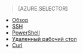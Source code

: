 > [AZURE.SELECTOR]
- [Обзор](/ru-ru/documentation/articles/hdinsight-use-mapreduce/)
- [SSH](/ru-ru/documentation/articles/hdinsight-hadoop-use-mapreduce-ssh/)
- [PowerShell](/ru-ru/documentation/articles/hdinsight-hadoop-use-mapreduce-powershell/)
- [Удаленный рабочий стол](/ru-ru/documentation/articles/hdinsight-hadoop-use-mapreduce-remote-desktop/)
- [Curl](/ru-ru/documentation/articles/hdinsight-hadoop-use-mapreduce-curl/)

<!--HONumber=45--> 
